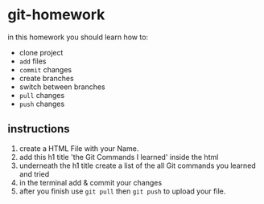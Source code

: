 # git-homework

in this homework you should learn how to:
- clone project
- `add` files
- `commit` changes
- create branches
- switch between branches
- `pull` changes
- `push` changes

## instructions
1. create a HTML File with your Name.
2. add this h1 title 'the Git Commands I learned' inside the html
3. underneath the h1 title create a list of the all Git commands you learned and tried
4. in the terminal add & commit your changes
5. after you finish use `git pull` then `git push` to upload your file.
